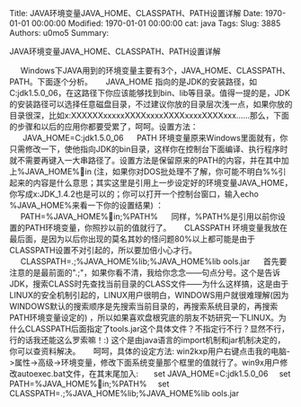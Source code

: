 Title: JAVA环境变量JAVA_HOME、CLASSPATH、PATH设置详解
Date: 1970-01-01 00:00:00
Modified: 1970-01-01 00:00:00
cat: java
Tags: 
Slug: 3885
Authors: u0mo5 
Summary: 

JAVA环境变量JAVA_HOME、CLASSPATH、PATH设置详解
 




     Windows下JAVA用到的环境变量主要有3个，JAVA_HOME、CLASSPATH、PATH。下面逐个分析。
     JAVA_HOME 指向的是JDK的安装路径，如C:jdk1.5.0_06，在这路径下你应该能够找到bin、lib等目录。值得一提的是，JDK的安装路径可以选择任意磁盘目录，不过建议你放的目录层次浅一点，如果你放的目录很深，比如x:XXXXXXxxxxxXXXXxxxxXXXXxxxxXXXXxxx……那么，下面的步骤和以后的应用你都要受累了，呵呵。设置方法：   
      JAVA_HOME=C:jdk1.5.0_06
     PATH 环境变量原来Windows里面就有，你只需修改一下，使他指向JDK的bin目录，这样你在控制台下面编译、执行程序时就不需要再键入一大串路径了。设置方法是保留原来的PATH的内容，并在其中加上%JAVA_HOME%in (注，如果你对DOS批处理不了解，你可能不明白%%引起来的内容是什么意思；其实这里是引用上一步设定好的环境变量JAVA_HOME，你写成x:JDK_1.4.2也是可以的；你可以打开一个控制台窗口，输入echo %JAVA_HOME%来看一下你的设置结果) ：    
     PATH=%JAVA_HOME%in;%PATH%
     同样，%PATH%是引用以前你设置的PATH环境变量，你照抄以前的值就行了。
     CLASSPATH 环境变量我放在最后面，是因为以后你出现的莫名其妙的怪问题80%以上都可能是由于CLASSPATH设置不对引起的，所以要加倍小心才行。
     CLASSPATH=.;%JAVA_HOME%lib;%JAVA_HOME%lib	ools.jar
     首先要注意的是最前面的".;"，如果你看不清，我给你念念——句点分号。这个是告诉JDK，搜索CLASS时先查找当前目录的CLASS文件——为什么这样搞，这是由于LINUX的安全机制引起的，LINUX用户很明白，WINDOWS用户就很难理解(因为WINDOWS默认的搜索顺序是先搜索当前目录的，再搜索系统目录的，再搜索PATH环境变量设定的) ，所以如果喜欢盘根究底的朋友不妨研究一下LINUX。为什么CLASSPATH后面指定了tools.jar这个具体文件？不指定行不行？显然不行，行的话我还能这么罗索嘛！:) 这个是由java语言的import机制和jar机制决定的，你可以查资料解决。
     呵呵，具体的设定方法: win2kxp用户右键点击我的电脑-&gt;属性-&gt;高级-&gt;环境变量，修改下面系统变量那个框里的值就行了。win9x用户修改autoexec.bat文件，在其末尾加入: 
     set JAVA_HOME=C:jdk1.5.0_06     set PATH=%JAVA_HOME%in;%PATH%     set CLASSPATH=.;%JAVA_HOME%lib;%JAVA_HOME%lib	ools.jar



